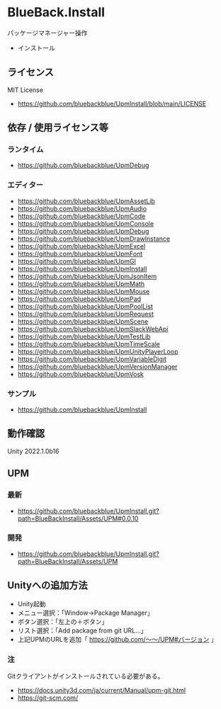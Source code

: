 # BlueBack.Install
パッケージマネージャー操作
* インストール

## ライセンス
MIT License
* https://github.com/bluebackblue/UpmInstall/blob/main/LICENSE

## 依存 / 使用ライセンス等
### ランタイム
* https://github.com/bluebackblue/UpmDebug
### エディター
* https://github.com/bluebackblue/UpmAssetLib
* https://github.com/bluebackblue/UpmAudio
* https://github.com/bluebackblue/UpmCode
* https://github.com/bluebackblue/UpmConsole
* https://github.com/bluebackblue/UpmDebug
* https://github.com/bluebackblue/UpmDrawInstance
* https://github.com/bluebackblue/UpmExcel
* https://github.com/bluebackblue/UpmFont
* https://github.com/bluebackblue/UpmGl
* https://github.com/bluebackblue/UpmInstall
* https://github.com/bluebackblue/UpmJsonItem
* https://github.com/bluebackblue/UpmMath
* https://github.com/bluebackblue/UpmMouse
* https://github.com/bluebackblue/UpmPad
* https://github.com/bluebackblue/UpmPoolList
* https://github.com/bluebackblue/UpmRequest
* https://github.com/bluebackblue/UpmScene
* https://github.com/bluebackblue/UpmSlackWebApi
* https://github.com/bluebackblue/UpmTestLib
* https://github.com/bluebackblue/UpmTimeScale
* https://github.com/bluebackblue/UpmUnityPlayerLoop
* https://github.com/bluebackblue/UpmVariableDigit
* https://github.com/bluebackblue/UpmVersionManager
* https://github.com/bluebackblue/UpmVosk
### サンプル
* https://github.com/bluebackblue/UpmInstall

## 動作確認
Unity 2022.1.0b16

## UPM
### 最新
* https://github.com/bluebackblue/UpmInstall.git?path=BlueBackInstall/Assets/UPM#0.0.10
### 開発
* https://github.com/bluebackblue/UpmInstall.git?path=BlueBackInstall/Assets/UPM

## Unityへの追加方法
* Unity起動
* メニュー選択：「Window->Package Manager」
* ボタン選択：「左上の＋ボタン」
* リスト選択：「Add package from git URL...」
* 上記UPMのURLを追加「 https://github.com/～～/UPM#バージョン 」
### 注
Gitクライアントがインストールされている必要がある。
* https://docs.unity3d.com/ja/current/Manual/upm-git.html
* https://git-scm.com/


